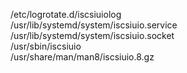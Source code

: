 /etc/logrotate.d/iscsiuiolog  
/usr/lib/systemd/system/iscsiuio.service  
/usr/lib/systemd/system/iscsiuio.socket  
/usr/sbin/iscsiuio  
/usr/share/man/man8/iscsiuio.8.gz  
